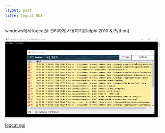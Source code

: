 ```yaml
---
layout: post
title: logcat GUI 
---
```


windows에서 logcat을 편리하게 사용하기(Delphi 2010 & Python).

![](https://github.com/VintageAppMaker/LogcatDLL_Python/raw/master/data/logcat_gui.gif)

[logcat gui ](https://github.com/VintageAppMaker/LogcatDLL_Python)
